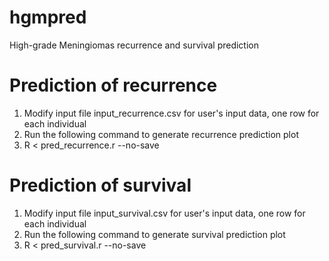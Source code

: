 # hgmpred
High-grade Meningiomas recurrence and survival prediction

# Prediction of recurrence
1. Modify input file input_recurrence.csv for user's input data, one row for each individual
2. Run the following command to generate recurrence prediction plot
3. 
    R <  pred_recurrence.r --no-save


# Prediction of survival
1. Modify input file input_survival.csv for user's input data, one row for each individual
2. Run the following command to generate survival prediction plot
3. 
    R <  pred_survival.r --no-save

